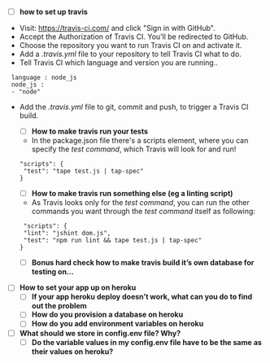 - [ ] **how to set up travis**
- Visit: https://travis-ci.com/ and click "Sign in with GitHub".
- Accept the Authorization of Travis CI. You’ll be redirected to GitHub.
- Choose the repository you want to run Travis CI on and activate it.
- Add a *.travis.yml* file to your repository to tell Travis CI what to do.
- Tell Travis CI which language and version you are running..
```
 language : node_js
 node_js :
 - "node"
  ```
- Add the *.travis.yml* file to git, commit and push, to trigger a Travis CI build.

  - [ ] **How to make travis run your tests**
   - In the package.json file there's a scripts element, where you can specify the *test command*, 
   which Travis will look for and run!
   ```
   "scripts": {
    "test": "tape test.js | tap-spec"
  }
   ```
   
  - [ ] **How to make travis run something else (eg a linting script)**
   - As Travis looks only for the *test command*, you can run the other commands you want through
   the *test command* itself as following:
   ```
    "scripts": {
    "lint": "jshint dom.js",
    "test": "npm run lint && tape test.js | tap-spec"
  }
   ```
   
  - [ ] **Bonus hard check how to make travis build it’s own database for testing on…**
- [ ] **How to set your app up on heroku**
  - [ ] **If your app heroku deploy doesn’t work, what can you do to find out the problem**
  - [ ] **How do you provision a database on heroku**
  - [ ] **How do you add environment variables on heroku**
- [ ] **What should we store in config.env file? Why?**
  - [ ] **Do the variable values in my config.env file have to be the same as their values on heroku?**
